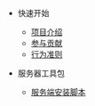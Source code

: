 <!-- docs/_sidebar.md -->

- 快速开始
  - [项目介绍](intro.md)
  - [参与贡献](contributing.md)
  - [行为准则](code-of-conduct.md)
  
- 服务器工具包
  - [服务端安装脚本](server-installer.md)
